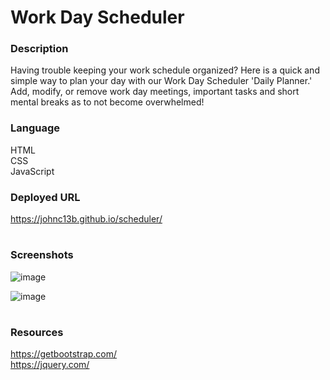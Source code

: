 # Work Day Scheduler

### Description

Having trouble keeping your work schedule organized? Here is a quick and simple way to plan your day with our Work Day Scheduler 'Daily Planner.' Add, modify, or remove work day meetings, important tasks and short mental breaks as to not become overwhelmed!

### Language

HTML  
CSS  
JavaScript  

### Deployed URL

https://johnc13b.github.io/scheduler/

#

### Screenshots

![image](https://user-images.githubusercontent.com/100248387/162642100-31c8c51a-d844-408f-a56d-0220ba2a789f.png)

![image](https://user-images.githubusercontent.com/100248387/162642264-1be2fecc-a20d-4235-afcd-51ff563831ee.png)

#

### Resources

https://getbootstrap.com/  
https://jquery.com/
